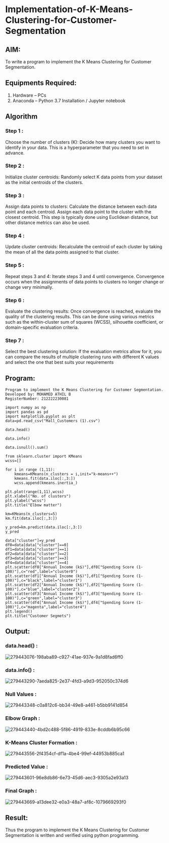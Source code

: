 # Implementation-of-K-Means-Clustering-for-Customer-Segmentation

## AIM:
To write a program to implement the K Means Clustering for Customer Segmentation.

## Equipments Required:
1. Hardware – PCs
2. Anaconda – Python 3.7 Installation / Jupyter notebook

## Algorithm
### Step 1 : 
Choose the number of clusters (K): Decide how many clusters you want to identify in your data. This is a hyperparameter that you need to set in advance.
### Step 2 :
Initialize cluster centroids: Randomly select K data points from your dataset as the initial centroids of the clusters.
### Step 3 : 
Assign data points to clusters: Calculate the distance between each data point and each centroid. Assign each data point to the cluster with the closest centroid. This step is typically done using Euclidean distance, but other distance metrics can also be used.
### Step 4 :
Update cluster centroids: Recalculate the centroid of each cluster by taking the mean of all the data points assigned to that cluster.
### Step 5 : 
Repeat steps 3 and 4: Iterate steps 3 and 4 until convergence. Convergence occurs when the assignments of data points to clusters no longer change or change very minimally.
### Step 6 : 
Evaluate the clustering results: Once convergence is reached, evaluate the quality of the clustering results. This can be done using various metrics such as the within-cluster sum of squares (WCSS), silhouette coefficient, or domain-specific evaluation criteria.
### Step 7 :
Select the best clustering solution: If the evaluation metrics allow for it, you can compare the results of multiple clustering runs with different K values and select the one that best suits your requirements
## Program:
```
Program to implement the K Means Clustering for Customer Segmentation.
Developed by: MOHAMED ATHIL B
RegisterNumber: 212222230081 
```
```PY
import numpy as np
import pandas as pd
import matplotlib.pyplot as plt
data=pd.read_csv("Mall_Customers (1).csv")

data.head()

data.info()

data.isnull().sum()

from sklearn.cluster import KMeans
wcss=[]

for i in range (1,11):
    kmeans=KMeans(n_clusters = i,init="k-means++")
    kmeans.fit(data.iloc[:,3:])
    wcss.append(kmeans.inertia_)

plt.plot(range(1,11),wcss)
plt.xlabel("No. of clusters")
plt.ylabel("wcss")
plt.title("Elbow matter")

km=KMeans(n_clusters=5)
km.fit(data.iloc[:,3:])

y_pred=km.predict(data.iloc[:,3:])
y_pred

data["cluster"]=y_pred
df0=data[data["cluster"]==0]
df1=data[data["cluster"]==1]
df2=data[data["cluster"]==2]
df3=data[data["cluster"]==3]
df4=data[data["cluster"]==4]
plt.scatter(df0["Annual Income (k$)"],df0["Spending Score (1-100)"],c="red",label="cluster0")
plt.scatter(df1["Annual Income (k$)"],df1["Spending Score (1-100)"],c="black",label="cluster1")
plt.scatter(df2["Annual Income (k$)"],df2["Spending Score (1-100)"],c="blue",label="cluster2")
plt.scatter(df3["Annual Income (k$)"],df3["Spending Score (1-100)"],c="green",label="cluster3")
plt.scatter(df4["Annual Income (k$)"],df4["Spending Score (1-100)"],c="magenta",label="cluster4")
plt.legend()
plt.title("Customer Segmets")
```

## Output:
### data.head() :
![279443076-198aba89-c927-41ae-937e-9a1d8fad6ff0](https://github.com/Bmohamedathil/Implementation-of-K-Means-Clustering-for-Customer-Segmentation/assets/119560261/14f270ba-a297-4f27-a27a-971a5493c916)
### data.info() :
![279443290-7aeda825-2e37-4fd3-a9d3-952050c374d6](https://github.com/Bmohamedathil/Implementation-of-K-Means-Clustering-for-Customer-Segmentation/assets/119560261/841c9cac-ae93-40b7-9033-bebdf97290bb)


### Null Values :
![279443348-c0a812c6-bb34-49e8-a461-b5bb9141d854](https://github.com/Bmohamedathil/Implementation-of-K-Means-Clustering-for-Customer-Segmentation/assets/119560261/d924a8a2-5cd3-4bba-98eb-0461f0dfbca3)

### Elbow Graph :
![279443440-4bd2c488-5f86-4919-833e-8cddb6b95c66](https://github.com/Bmohamedathil/Implementation-of-K-Means-Clustering-for-Customer-Segmentation/assets/119560261/300834c2-f07a-4150-84a2-e6b8cfb70588)

### K-Means Cluster Formation :
![279443556-2f4354cf-df1a-4be4-99ef-44953b885ca1](https://github.com/Bmohamedathil/Implementation-of-K-Means-Clustering-for-Customer-Segmentation/assets/119560261/8c22ce85-bf6b-4fa1-b4be-22b558264c52)

### Predicted Value :
![279443601-96e8db86-6e73-45d6-aec3-9305a2e93a13](https://github.com/Bmohamedathil/Implementation-of-K-Means-Clustering-for-Customer-Segmentation/assets/119560261/5418c710-5644-490e-b64f-dffcb1b52620)

### Final Graph :
![279443669-a13dee32-e0a3-48a7-af8c-1079669293f0](https://github.com/Bmohamedathil/Implementation-of-K-Means-Clustering-for-Customer-Segmentation/assets/119560261/850363fd-ae41-414a-8b8c-36d8ea3bd19d)


## Result:
Thus the program to implement the K Means Clustering for Customer Segmentation is written and verified using python programming.
